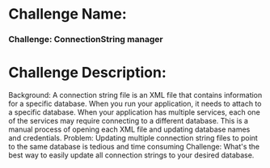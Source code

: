 # Challenge Name: 
### Challenge: ConnectionString manager
# Challenge Description:
Background:
A connection string file is an XML file that contains information for a specific database. When you run your application, it needs to attach to a specific database.
When your application has multiple services, each one of the services may require connecting to a different database. This is a manual process of opening each XML file and updating database names and credentials.
Problem:
Updating multiple connection string files to point to the same database is tedious and time consuming
Challenge:
What's the best way to easily update all connection strings to your desired database.
